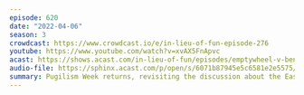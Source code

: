 ```yaml
---
episode: 620
date: "2022-04-06"
season: 3
crowdcast: https://www.crowdcast.io/e/in-lieu-of-fun-episode-276
youtube: https://www.youtube.com/watch?v=xvAX5FnApvc
acast: https://shows.acast.com/in-lieu-of-fun/episodes/emptywheel-v-benjaminwittes
audio-file: https://sphinx.acast.com/p/open/s/6071b87945e5c6581e2e5575/e/624f0a918a040d001241cf44/media.mp3
summary: Pugilism Week returns, revisiting the discussion about the Eastman decision
---
```

